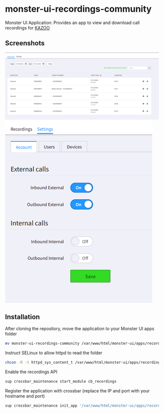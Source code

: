 # monster-ui-recordings-community
Monster UI Application: Provides an app to view and download call recordings for [KAZOO](https://www.2600hz.com/architecture)

## Screenshots
![recordings-list](metadata/screenshots/recordings1.PNG?raw=true)
![settings](metadata/screenshots/recordings2.PNG?raw=true)

## Installation

After cloning the repository, move the application to your Monster UI apps folder
```bash
mv monster-ui-recordings-community /var/www/html/monster-ui/apps/recordings-community
```

Instruct SELinux to allow httpd to read the folder
```bash
chcon -R -t httpd_sys_content_t /var/www/html/monster-ui/apps/recordings-community
```

Enable the recordings API
```bash
sup crossbar_maintenance start_module cb_recordings
```

Register the application with crossbar (replace the IP and port with your hostname and port)
```bash
sup crossbar_maintenance init_app '/var/www/html/monster-ui/apps/recordings-community' 'http://10.100.12.1:8000/v2'
```

